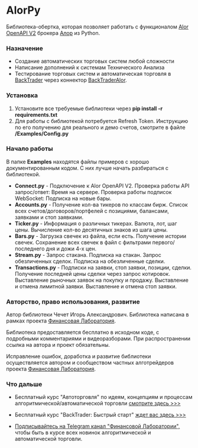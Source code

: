 # AlorPy
Библиотека-обертка, которая позволяет работать с функционалом [Alor OpenAPI V2](https://alor.dev/docs) брокера [Алор](https://www.alorbroker.ru/) из Python.

### Назначение
 - Создание автоматических торговых систем любой сложности
 - Написание дополнений к системам Технического Анализа
 - Тестирование торговых систем и автоматическая торговля в [BackTrader](https://www.backtrader.com/) через коннектор [BackTraderAlor](https://github.com/cia76/BackTraderAlor).

### Установка
1. Установите все требуемые библиотеки через **pip install -r requirements.txt**
2. Для работы с библиотекой потребуется Refresh Token. Инструкцию по его получению для реального и демо счетов, смотрите в файле **/Examples/Config.py**

### Начало работы
В папке **Examples** находятся файлы примеров с хорошо документированным кодом. С них лучше начать разбираться с библиотекой.

- **Connect.py** - Подключение к Alor OpenAPI V2. Проверка работы API запрос/ответ: Время на сервере. Проверка работы подписок WebSocket: Подписка на новые бары.
- **Accounts.py** - Получение кол-ва тикеров по классам бирж. Список всех счетов/договоров/портфелей с позициями, балансами, заявками и стоп заявками.
- **Ticker.py** - Информация о различных тикерах. Валюта, лот, шаг цены. Вычисление кол-во десятичных знаков из шага цены.
- **Bars.py** - Загрузка свечек из файла, если есть. Получение истории свечек. Сохранение всех свечек в файл с фильтрами первого/последнего дня и дожи 4-х цен.
- **Stream.py** - Запрос стакана. Подписка на стакан. Запрос обезличенных сделок. Подписка на обезличенные сделки.
- **Transactions.py** - Подписки на заявки, стоп заявки, позиции, сделки. Получение последней цены сделки через запрос котировок. Выставление рыночных заявок на покупку и продажу. Выставление и отмена лимитной заявки. Выставление и отмена стоп заявки.

### Авторство, право использования, развитие
Автор библиотеки Чечет Игорь Александрович. Библиотека написана в рамках проекта [Финансовая Лаборатория](https://finlab.vip/).

Библиотека предоставляется бесплатно в исходном коде, с подробными комментариями и видеоразборами. При распространении ссылка на автора и проект обязательны.

Исправление ошибок, доработка и развитие библиотеки осуществляется автором и сообществом частных алготрейдеров проекта [Финансовая Лаборатория](https://finlab.vip/).
### Что дальше
- Бесплатный курс "Автоторговля" по идеям, концепциям и процессам алгоритмической/автоматической торговли [смотрите здесь >>>](https://finlab.vip/wpm-category/autotrading2021/)


- Бесплатный курс "BackTrader: Быстрый старт" [ждет вас здесь >>>](https://finlab.vip/wpm-category/btquikstart/)


- [Подписывайтесь на Telegram канал "Финансовой Лаборатории",](https://t.me/finlabvip) чтобы быть в курсе всех новинок алгоритмической и автоматической торговли.
